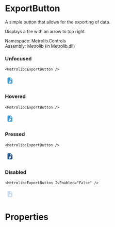 # ExportButton  

A simple button that allows for the exporting of data.

Displays a file with an arrow to top right.

Namespace: Metrolib.Controls  
Assembly: Metrolib (in Metrolib.dll)  

### Unfocused

```xaml
<Metrolib:ExportButton />
```
![Image of ExportButton, Unfocused](Unfocused.png)

### Hovered

```xaml
<Metrolib:ExportButton />
```
![Image of ExportButton, Hovered](Hovered.png)

### Pressed

```xaml
<Metrolib:ExportButton />
```
![Image of ExportButton, Pressed](Pressed.png)

### Disabled

```xaml
<Metrolib:ExportButton IsEnabled="False" />
```
![Image of ExportButton, Disabled](Disabled.png)

# Properties  

